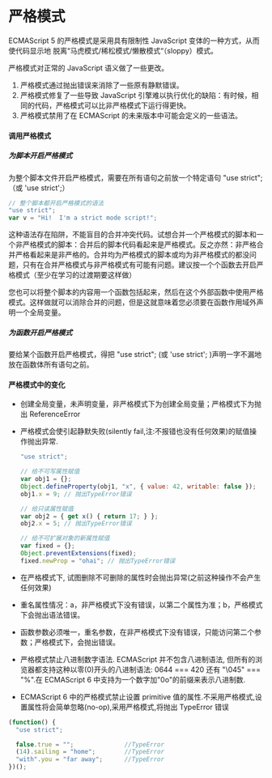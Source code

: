 # 严格模式

ECMAScript 5 的严格模式是采用具有限制性 JavaScript 变体的一种方式，从而使代码显示地 脱离“马虎模式/稀松模式/懒散模式“（sloppy）模式。

严格模式对正常的 JavaScript 语义做了一些更改。

1. 严格模式通过抛出错误来消除了一些原有静默错误。
2. 严格模式修复了一些导致 JavaScript 引擎难以执行优化的缺陷：有时候，相同的代码，严格模式可以比非严格模式下运行得更快。
3. 严格模式禁用了在 ECMAScript 的未来版本中可能会定义的一些语法。

#### 调用严格模式

##### 为脚本开启严格模式

为整个脚本文件开启严格模式，需要在所有语句之前放一个特定语句 "use strict"; （或 'use strict';）

```JavaScript
// 整个脚本都开启严格模式的语法
"use strict";
var v = "Hi!  I'm a strict mode script!";
```

这种语法存在陷阱，不能盲目的合并冲突代码。试想合并一个严格模式的脚本和一个非严格模式的脚本：合并后的脚本代码看起来是严格模式。反之亦然：非严格合并严格看起来是非严格的。合并均为严格模式的脚本或均为非严格模式的都没问题，只有在合并严格模式与非严格模式有可能有问题。建议按一个个函数去开启严格模式（至少在学习的过渡期要这样做）

您也可以将整个脚本的内容用一个函数包括起来，然后在这个外部函数中使用严格模式。这样做就可以消除合并的问题，但是这就意味着您必须要在函数作用域外声明一个全局变量。

##### 为函数开启严格模式

要给某个函数开启严格模式，得把 "use strict"; (或 'use strict'; )声明一字不漏地放在函数体所有语句之前。

#### 严格模式中的变化

- 创建全局变量，未声明变量，非严格模式下为创建全局变量；严格模式下为抛出 ReferenceError
- 严格模式会使引起静默失败(silently fail,注:不报错也没有任何效果)的赋值操作抛出异常.

  ```JavaScript
  "use strict";

  // 给不可写属性赋值
  var obj1 = {};
  Object.defineProperty(obj1, "x", { value: 42, writable: false });
  obj1.x = 9; // 抛出TypeError错误

  // 给只读属性赋值
  var obj2 = { get x() { return 17; } };
  obj2.x = 5; // 抛出TypeError错误

  // 给不可扩展对象的新属性赋值
  var fixed = {};
  Object.preventExtensions(fixed);
  fixed.newProp = "ohai"; // 抛出TypeError错误
  ```

- 在严格模式下, 试图删除不可删除的属性时会抛出异常(之前这种操作不会产生任何效果)
- 重名属性情况：a，非严格模式下没有错误，以第二个属性为准；b，严格模式下会抛出语法错误。
- 函数参数必须唯一，重名参数，在非严格模式下没有错误，只能访问第二个参数；严格模式下，会抛出错误。
- 严格模式禁止八进制数字语法. ECMAScript 并不包含八进制语法, 但所有的浏览器都支持这种以零(0)开头的八进制语法: 0644 === 420 还有 "\045" === "%".在 ECMAScript 6 中支持为一个数字加"0o"的前缀来表示八进制数.
- ECMAScript 6 中的严格模式禁止设置 primitive 值的属性.不采用严格模式,设置属性将会简单忽略(no-op),采用严格模式,将抛出 TypeError 错误

```JavaScript
(function() {
  "use strict";

  false.true = "";              //TypeError
  (14).sailing = "home";        //TypeError
  "with".you = "far away";      //TypeError
})();
```
